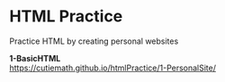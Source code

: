 # HTML Practice
Practice HTML by creating personal websites  
 
**1-BasicHTML**    
https://cutiemath.github.io/htmlPractice/1-PersonalSite/
